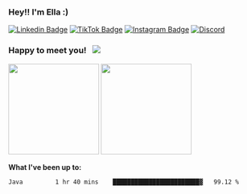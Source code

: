 ### Hey!! I'm Ella :) 

[![Linkedin Badge](https://img.shields.io/badge/-LinkedIn-0e76a8?style=flat-square&logo=Linkedin&logoColor=white)](https://www.linkedin.com/in/ella-rekow-95985a182/)
[![TikTok Badge](https://img.shields.io/badge/TikTok-Follow-blue)](https://www.tiktok.com/@ellasstudy?)
[![Instagram Badge](https://img.shields.io/badge/-Instagram-e4405f?style=flat-square&logo=Instagram&logoColor=white)](https://www.instagram.com/ellasstudy/)
[![Discord](https://img.shields.io/badge/Discord-Join!-6a0dad)](https://discord.gg/Ek3CQBp3pY)


### Happy to meet you! &nbsp; ![](https://visitor-badge.glitch.me/badge?page_id=EllaRekow.EllaRekow)

<p>
  <img height="180em" src="https://github-readme-stats.vercel.app/api?username=ellarekow&show_icons=true&hide_border=true&&count_private=true&include_all_commits=true" />
<img height="180em" src="https://github-readme-stats.vercel.app/api/top-langs/?username=ellarekow&exclude_repo=KNN-Image-Classification&show_icons=true&hide_border=true&layout=compact&langs_count=8"/>
  
</p>

**What I've been up to:**
<!--START_SECTION:waka-->
```text
Java         1 hr 40 mins    ████████████████████████▓   99.12 % 
```
<!--END_SECTION:waka-->

